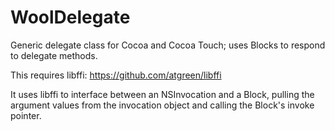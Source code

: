 WoolDelegate
============

Generic delegate class for Cocoa and Cocoa Touch; uses Blocks to respond to delegate methods.

This requires libffi: https://github.com/atgreen/libffi

It uses libffi to interface between an NSInvocation and a Block, pulling the argument values from the invocation object and calling the Block's invoke pointer.
